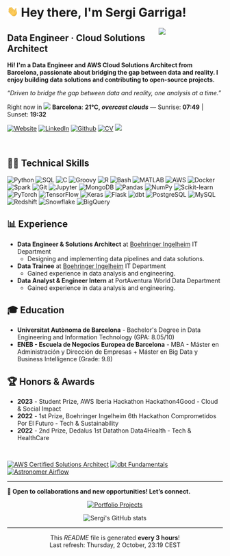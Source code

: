<h1><img src="https://raw.githubusercontent.com/ABSphreak/ABSphreak/master/gifs/Hi.gif" height="25px"> Hey there, I'm Sergi Garriga!</h1>

<img align="right" src="https://i.giphy.com/media/v1.Y2lkPTc5MGI3NjExZGd6cjhlaHhwZW0ydWJ4OHh2Zmp4NjJ1bXp1MnEzYnhrbTZvOXJmbSZlcD12MV9pbnRlcm5hbF9naWZfYnlfaWQmY3Q9cw/ZejHdJFD5W714EYMwU/giphy.gif" width='150'/>

<h2 align="left">Data Engineer · Cloud Solutions Architect</h2>

<p><b>Hi! I'm a Data Engineer and AWS Cloud Solutions Architect from Barcelona, passionate about bridging the gap between data and reality. I enjoy building data solutions and contributing to open-source projects.</b></p>
<p><i>“Driven to bridge the gap between data and reality, one analysis at a time.”</i></p>
<p>Right now in <img src="https://cdn-icons-png.flaticon.com/256/10600/10600730.png" width="13"/> <b>Barcelona</b>: <b>21°C, <i>overcast clouds</i></b> &mdash; Sunrise: <b>07:49</b> | Sunset: <b>19:32</b></p>

[![Website](https://img.shields.io/badge/Website-CC5500?style=for-the-badge&logo=&logoColor=white)](http://sergigarrigamas.com/)
[![LinkedIn](https://img.shields.io/badge/LinkedIn-0077B5?style=for-the-badge&logo=linkedin&logoColor=white)](https://www.linkedin.com/in/sergigarrigamas)
[![Github](https://img.shields.io/badge/GitHub-12100E?style=for-the-badge&logo=github&logoColor=white)](https://github.com/sergigarriga)
[![CV](https://img.shields.io/badge/CV-Download-blue?style=for-the-badge&logo=google-drive&logoColor=white)](https://drive.google.com/file/d/1-qBoKDmgTZvWGWRZ4KwRbA1GdxjxRw9t/view?usp=sharing)
![](https://komarev.com/ghpvc/?username=sergigarriga&color=green&style=for-the-badge&label=Profile+Views)

<br>

## 👨‍💻 Technical Skills
<p>
  <img alt="Python" src="https://img.shields.io/badge/Python-3776AB?style=flat-square&logo=python&logoColor=white" />
  <img alt="SQL" src="https://img.shields.io/badge/SQL-003B57?style=flat-square&logo=mysql&logoColor=white" />
  <img alt="C" src="https://img.shields.io/badge/C-A8B9CC?style=flat-square&logo=c&logoColor=white" />
  <img alt="Groovy" src="https://img.shields.io/badge/Groovy-4298B8?style=flat-square&logo=groovy&logoColor=white" />
  <img alt="R" src="https://img.shields.io/badge/R-276DC3?style=flat-square&logo=r&logoColor=white" />
  <img alt="Bash" src="https://img.shields.io/badge/Bash-4EAA25?style=flat-square&logo=gnu-bash&logoColor=white" />
  <img alt="MATLAB" src="https://img.shields.io/badge/MATLAB-E16737?style=flat-square&logo=mathworks&logoColor=white" />
  <img alt="AWS" src="https://img.shields.io/badge/AWS-232F3E?style=flat-square&logo=amazon-aws&logoColor=white" />
  <img alt="Docker" src="https://img.shields.io/badge/Docker-2496ED?style=flat-square&logo=docker&logoColor=white" />
  <img alt="Spark" src="https://img.shields.io/badge/Spark-E25A1C?style=flat-square&logo=apache-spark&logoColor=white" />
  <img alt="Git" src="https://img.shields.io/badge/Git-F05032?style=flat-square&logo=git&logoColor=white" />
  <img alt="Jupyter" src="https://img.shields.io/badge/Jupyter-F37626?style=flat-square&logo=jupyter&logoColor=white" />
  <img alt="MongoDB" src="https://img.shields.io/badge/MongoDB-47A248?style=flat-square&logo=mongodb&logoColor=white" />
  <img alt="Pandas" src="https://img.shields.io/badge/Pandas-150458?style=flat-square&logo=pandas&logoColor=white" />
  <img alt="NumPy" src="https://img.shields.io/badge/NumPy-013243?style=flat-square&logo=numpy&logoColor=white" />
  <img alt="Scikit-learn" src="https://img.shields.io/badge/Scikit--learn-F7931E?style=flat-square&logo=scikit-learn&logoColor=white" />
  <img alt="PyTorch" src="https://img.shields.io/badge/PyTorch-EE4C2C?style=flat-square&logo=pytorch&logoColor=white" />
  <img alt="TensorFlow" src="https://img.shields.io/badge/TensorFlow-FF6F00?style=flat-square&logo=tensorflow&logoColor=white" />
  <img alt="Keras" src="https://img.shields.io/badge/Keras-D00000?style=flat-square&logo=keras&logoColor=white" />
  <img alt="Flask" src="https://img.shields.io/badge/Flask-000000?style=flat-square&logo=flask&logoColor=white" />
  <img alt="dbt" src="https://img.shields.io/badge/dbt-FF694B?style=flat-square&logo=dbt&logoColor=white" />
  <img alt="PostgreSQL" src="https://img.shields.io/badge/PostgreSQL-336791?style=flat-square&logo=postgresql&logoColor=white" />
  <img alt="MySQL" src="https://img.shields.io/badge/MySQL-4479A1?style=flat-square&logo=mysql&logoColor=white" />
  <img alt="Redshift" src="https://img.shields.io/badge/Redshift-8C4FFF?style=flat-square&logo=amazon-redshift&logoColor=white" />
  <img alt="Snowflake" src="https://img.shields.io/badge/Snowflake-29B5E8?style=flat-square&logo=snowflake&logoColor=white" />
  <img alt="BigQuery" src="https://img.shields.io/badge/BigQuery-4285F4?style=flat-square&logo=google-big-query&logoColor=white" />
</p>

## 📊  Experience

- **Data Engineer & Solutions Architect** at <a href="https://github.com/Boehringer-Ingelheim" target="_blank">Boehringer Ingelheim</a> IT Department
    - Designing and implementing data pipelines and data solutions.
- **Data Trainee** at <a href="https://github.com/Boehringer-Ingelheim" target="_blank">Boehringer Ingelheim</a> IT Department
    - Gained experience in data analysis and engineering.
- **Data Analyst & Engineer Intern** at PortAventura World Data Department
    - Gained experience in data analysis and engineering.

## 🎓 Education

- **Universitat Autònoma de Barcelona** - Bachelor's Degree in Data Engineering and Information Technology (GPA: 8.05/10)
- **ENEB - Escuela de Negocios Europea de Barcelona** - MBA - Máster en Administración y Dirección de Empresas + Máster en Big Data y Business Intelligence (Grade: 9.8)

## 🏆 Honors & Awards

- **2023** - Student Prize, AWS Iberia Hackathon Hackathon4Good - Cloud & Social Impact
- **2022** - 1st Prize, Boehringer Ingelheim 6th Hackathon Comprometidos Por El Futuro - Tech & Sustainability
- **2022** - 2nd Prize, Dedalus 1st Datathon Data4Health - Tech & HealthCare

<br>

[![AWS Certified Solutions Architect](https://img.shields.io/badge/AWS_Solutions_Architect-232F3E?style=for-the-badge&logo=amazon-aws&logoColor=white)](https://www.credly.com/badges/)
[![dbt Fundamentals](https://img.shields.io/badge/dbt_Fundamentals-FF694B?style=for-the-badge&logo=dbt&logoColor=white)](https://www.getdbt.com/)
[![Astronomer Airflow](https://img.shields.io/badge/Astronomer_Airflow-000?style=for-the-badge&logo=apache-airflow&logoColor=white)](https://www.astronomer.io/)

<hr>

<p><b>🚀 Open to collaborations and new opportunities! Let’s connect.</b></p>

<p align="center">
  <a href="https://sergigarrigamas.com/#projects"><img src="https://img.shields.io/badge/Portfolio-Projects-orange?style=for-the-badge&logo=github&logoColor=white" alt="Portfolio Projects"/></a>
</p>

<p align="center">
  <img src="https://github-readme-stats.vercel.app/api?username=sergigarriga&show_icons=true&theme=default&hide_title=true" alt="Sergi's GitHub stats"/>
</p>

------------
<p align="center">This <i>README</i> file is generated <b>every 3 hours</b>!</br>Last refresh: Thursday, 2 October, 23:19 CEST</p>
